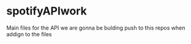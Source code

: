 # spotifyAPIwork
Main files for the API we are gonna be bulding
push to this repos when addign to the files
